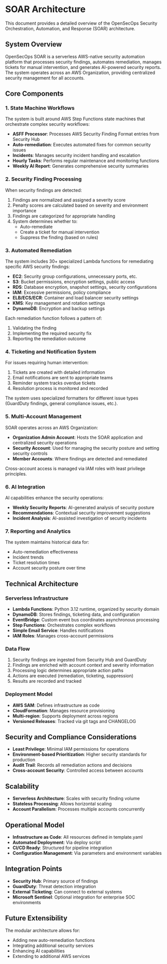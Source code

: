# SOAR Architecture

This document provides a detailed overview of the OpenSecOps Security Orchestration, Automation, and Response (SOAR) architecture.

## System Overview

OpenSecOps SOAR is a serverless AWS-native security automation platform that processes security findings, automates remediation, manages tickets for manual intervention, and generates AI-powered security reports. The system operates across an AWS Organization, providing centralized security management for all accounts.

## Core Components

### 1. State Machine Workflows

The system is built around AWS Step Functions state machines that orchestrate complex security workflows:

- **ASFF Processor**: Processes AWS Security Finding Format entries from Security Hub
- **Auto-remediation**: Executes automated fixes for common security issues
- **Incidents**: Manages security incident handling and escalation
- **Hourly Tasks**: Performs regular maintenance and monitoring functions
- **Weekly AI Report**: Generates comprehensive security summaries

### 2. Security Finding Processing

When security findings are detected:

1. Findings are normalized and assigned a severity score
2. Penalty scores are calculated based on severity and environment importance
3. Findings are categorized for appropriate handling
4. System determines whether to:
   - Auto-remediate
   - Create a ticket for manual intervention
   - Suppress the finding (based on rules)

### 3. Automated Remediation

The system includes 30+ specialized Lambda functions for remediating specific AWS security findings:

- **EC2**: Security group configurations, unnecessary ports, etc.
- **S3**: Bucket permissions, encryption settings, public access
- **RDS**: Database encryption, snapshot settings, security configurations
- **IAM**: Excessive permissions, policy compliance
- **ELB/ECS/ECR**: Container and load balancer security settings
- **KMS**: Key management and rotation settings
- **DynamoDB**: Encryption and backup settings

Each remediation function follows a pattern of:
1. Validating the finding
2. Implementing the required security fix
3. Reporting the remediation outcome

### 4. Ticketing and Notification System

For issues requiring human intervention:

1. Tickets are created with detailed information
2. Email notifications are sent to appropriate teams
3. Reminder system tracks overdue tickets
4. Resolution process is monitored and recorded

The system uses specialized formatters for different issue types (GuardDuty findings, general compliance issues, etc.).

### 5. Multi-Account Management

SOAR operates across an AWS Organization:

- **Organization Admin Account**: Hosts the SOAR application and centralized security operations
- **Security Account**: Used for managing the security posture and setting security controls
- **Member Accounts**: Where findings are detected and remediated

Cross-account access is managed via IAM roles with least privilege principles.

### 6. AI Integration

AI capabilities enhance the security operations:

- **Weekly Security Reports**: AI-generated analysis of security posture
- **Recommendations**: Contextual security improvement suggestions
- **Incident Analysis**: AI-assisted investigation of security incidents

### 7. Reporting and Analytics

The system maintains historical data for:

- Auto-remediation effectiveness
- Incident trends
- Ticket resolution times
- Account security posture over time

## Technical Architecture

### Serverless Infrastructure

- **Lambda Functions**: Python 3.12 runtime, organized by security domain
- **DynamoDB**: Stores findings, ticketing data, and configuration
- **EventBridge**: Custom event bus coordinates asynchronous processing
- **Step Functions**: Orchestrates complex workflows
- **Simple Email Service**: Handles notifications
- **IAM Roles**: Manages cross-account permissions

### Data Flow

1. Security findings are ingested from Security Hub and GuardDuty
2. Findings are enriched with account context and severity information
3. Processing logic determines appropriate action paths
4. Actions are executed (remediation, ticketing, suppression)
5. Results are recorded and tracked

### Deployment Model

- **AWS SAM**: Defines infrastructure as code
- **CloudFormation**: Manages resource provisioning
- **Multi-region**: Supports deployment across regions
- **Versioned Releases**: Tracked via git tags and CHANGELOG

## Security and Compliance Considerations

- **Least Privilege**: Minimal IAM permissions for operations
- **Environment-based Prioritization**: Higher security standards for production
- **Audit Trail**: Records all remediation actions and decisions
- **Cross-account Security**: Controlled access between accounts

## Scalability

- **Serverless Architecture**: Scales with security finding volume
- **Stateless Processing**: Allows horizontal scaling
- **Account Parallelism**: Processes multiple accounts concurrently

## Operational Model

- **Infrastructure as Code**: All resources defined in template.yaml
- **Automated Deployment**: Via deploy script
- **CI/CD Ready**: Structured for pipeline integration
- **Configuration Management**: Via parameters and environment variables

## Integration Points

- **Security Hub**: Primary source of findings
- **GuardDuty**: Threat detection integration
- **External Ticketing**: Can connect to external systems
- **Microsoft Sentinel**: Optional integration for enterprise SOC environments

## Future Extensibility

The modular architecture allows for:

- Adding new auto-remediation functions
- Integrating additional security services
- Enhancing AI capabilities
- Extending to additional AWS services